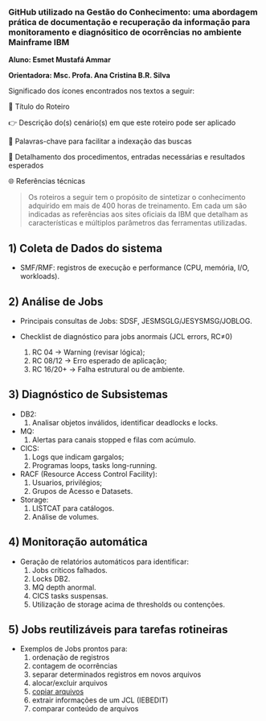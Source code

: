 ### GitHub utilizado na Gestão do Conhecimento:  uma abordagem prática de documentação e recuperação da informação para monitoramento e diagnósitico de ocorrências no ambiente Mainframe IBM

**Aluno: Esmet Mustafá Ammar**

**Orientadora: Msc. Profa. Ana Cristina B.R. Silva** 

Significado dos ícones encontrados nos textos a seguir:

   :pushpin: Título do Roteiro
   
   :point_right: Descrição do(s) cenário(s) em que este roteiro pode ser aplicado
   
   :compass: Palavras-chave para facilitar a indexação das buscas
   
   :book: Detalhamento dos procedimentos, entradas necessárias e resultados esperados
   
   :globe_with_meridians: Referências técnicas

>  Os roteiros a seguir tem o propósito de sintetizar o conhecimento adquirido em mais de 400 horas de treinamento. Em cada um são indicadas as referências aos sites oficiais da IBM que detalham as características e múltiplos parâmetros das ferramentas utilizadas. 

## 1) Coleta de Dados do sistema
- SMF/RMF: registros de execução e performance (CPU, memória, I/O, workloads).
    
## 2) Análise de Jobs

- Principais consultas de Jobs: SDSF, JESMSGLG/JESYSMSG/JOBLOG.
    
- Checklist de diagnóstico para jobs anormais (JCL errors, RC≠0)
    1. RC 04 → Warning (revisar lógica);
    2. RC 08/12 → Erro esperado de aplicação;
    3. RC 16/20+ → Falha estrutural ou de ambiente.    
## 3) Diagnóstico de Subsistemas
- DB2:
    1. Analisar objetos inválidos, identificar deadlocks e locks.
- MQ:
    1. Alertas para canais stopped e filas com acúmulo.
- CICS:
    1. Logs que indicam gargalos;
    2. Programas loops, tasks long-running.
- RACF (Resource Access Control Facility):
    1. Usuarios, privilégios;
    2. Grupos de Acesso e Datasets.          
- Storage:
    1. LISTCAT para catálogos.
    2. Análise de volumes.
## 4) Monitoração automática
- Geração de relatórios automáticos para identificar:
    1. Jobs críticos falhados.
    2. Locks DB2.
    3. MQ depth anormal.
    4. CICS tasks suspensas.
    5. Utilização de storage acima de thresholds ou contenções.
## 5) Jobs reutilizáveis para tarefas rotineiras
- Exemplos de Jobs prontos para:
    1.  ordenação de registros
    2.  contagem de ocorrências
    3.  separar determinados registros em novos arquivos    
    4.  alocar/excluir arquivos
    5.  [copiar arquivos](https://github.com/ds9net/INEFE/blob/Roteiros/55-copiar-arquivos.md)
    6.  extrair informações de um JCL (IEBEDIT)
    7.  comparar conteúdo de arquivos
